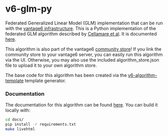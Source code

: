 # v6-glm-py

Federated Generalized Linear Model (GLM) implementation that can be run with the
[vantage6 infrastructure](https://vantage6.ai). This is a Python implementation
of the federated GLM algorithm described by
[Cellamare et al](https://www.mdpi.com/1999-4893/15/7/243).
It is documented [here](https://algorithms.vantage6.ai/en/latest/v6-glm-py/docs/index.html).

This algorithm is also part of the vantage6
[community store](https://docs.vantage6.ai/en/main/algorithm_store/introduction.html#community-store)!
If you link the community store to your vantage6 server, you can easily run this algorithm
via the UI. Otherwise, you may also use the included algorithm_store.json file to upload
it to your own algorithm store.

The base code for this algorithm has been created via the
[v6-algorithm-template](https://github.com/vantage6/v6-algorithm-template)
template generator.

### Documentation

The documentation for this algorithm can be found
[here](https://algorithms.vantage6.ai/en/latest/v6-glm-py/docs/index.html). You can
build it locally with:

```bash
cd docs/
pip install -r requirements.txt
make livehtml
```
